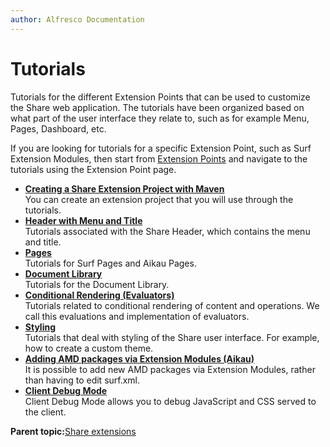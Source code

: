 ```yaml
---
author: Alfresco Documentation
---
```


# Tutorials

Tutorials for the different Extension Points that can be used to customize the Share web application. The tutorials have been organized based on what part of the user interface they relate to, such as for example Menu, Pages, Dashboard, etc.

If you are looking for tutorials for a specific Extension Point, such as Surf Extension Modules, then start from [Extension Points](dev-extensions-share-extension-points-introduction.md) and navigate to the tutorials using the Extension Point page.

-   **[Creating a Share Extension Project with Maven](../concepts/dev-extensions-share-surf-maven.md)**  
You can create an extension project that you will use through the tutorials.
-   **[Header with Menu and Title](../concepts/dev-extensions-share-tutorials-header-menu-title.md)**  
Tutorials associated with the Share Header, which contains the menu and title.
-   **[Pages](../concepts/dev-extensions-share-tutorials-pages.md)**  
Tutorials for Surf Pages and Aikau Pages.
-   **[Document Library](../concepts/dev-extensions-share-tutorials-document-library.md)**  
Tutorials for the Document Library.
-   **[Conditional Rendering \(Evaluators\)](../concepts/dev-extensions-share-tutorials-conditional-rendering-evaluations.md)**  
Tutorials related to conditional rendering of content and operations. We call this evaluations and implementation of evaluators.
-   **[Styling](../concepts/dev-extensions-share-tutorials-styling.md)**  
Tutorials that deal with styling of the Share user interface. For example, how to create a custom theme.
-   **[Adding AMD packages via Extension Modules \(Aikau\)](../tasks/dev-extensions-share-tutorials-amd-packages-via-extension.md)**  
It is possible to add new AMD packages via Extension Modules, rather than having to edit surf.xml.
-   **[Client Debug Mode](../tasks/dev-extensions-share-tutorials-debugging.md)**  
Client Debug Mode allows you to debug JavaScript and CSS served to the client.

**Parent topic:**[Share extensions](../concepts/dev-extensions-share.md)


